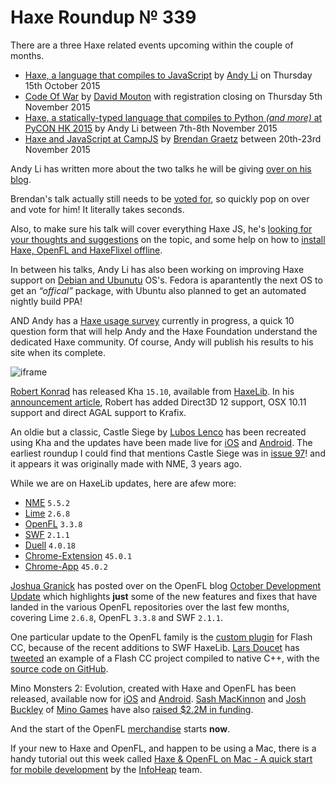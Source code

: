 [_template]: ../templates/roundup.html
[date]: / "2015-10-07 10:57:00"
[modified]: / "2015-10-07 10:57:00"
[published]: / "2015-10-07 10:57:00"
[“”]: a ""
# Haxe Roundup № 339

There are a three Haxe related events upcoming within the couple of months.

- [Haxe, a language that compiles to JavaScript][l1] by [Andy Li][tw1] on Thursday 15th October 2015
- [Code Of War][l3] by [David Mouton][tw3] with registration closing on Thursday 5th November 2015
- [Haxe, a statically-typed language that compiles to Python _(and more)_ at PyCON HK 2015][l6] by Andy Li between 7th-8th November 2015
- [Haxe and JavaScript at CampJS][l2] by [Brendan Graetz][tw2] between 20th-23rd November 2015

Andy Li has written more about the two talks he will be giving [over on his blog][l7].

Brendan's talk actually still needs to be [voted for][l4], so quickly pop on over
and vote for him! It literally takes seconds. 

Also, to make sure his talk will cover everything Haxe JS,
he's [looking for your thoughts and suggestions][l5] on the topic, and some
help on how to [install Haxe, OpenFL and HaxeFlixel offline][l10].

In between his talks, Andy Li has also been working on improving Haxe support on
[Debian and Ubunutu][l8] OS's. Fedora is aparantently the next OS to get an
_“offical”_ package, with Ubuntu also planned to get an automated nightly
build PPA!

AND Andy has a [Haxe usage survey][l9] currently in progress, a quick 10 question
form that will help Andy and the Haxe Foundation understand the dedicated Haxe
community. Of course, Andy will publish his results to his site when its complete.

![iframe](https://docs.google.com/forms/d/1uLU3uzxnQo4BJ0lX6AZV9mNA09nMjl60ZjLwK6XATCY/viewform)

[Robert Konrad][tw4] has released Kha `15.10`, available from [HaxeLib][l11]. In
his [announcement article][l12], Robert has added Direct3D 12 support, OSX 10.11
support and direct AGAL support to Krafix.

An oldie but a classic, Castle Siege by [Lubos Lenco][tw5] has been recreated using
Kha and the updates have been made live for [iOS][l12] and [Android][l13]. The earliest
roundup I could find that mentions Castle Siege was in [issue 97][l14]! and it appears
it was originally made with NME, 3 years ago.

While we are on HaxeLib updates, here are afew more:
	
- [NME][l15] `5.5.2`
- [Lime][l16] `2.6.8`
- [OpenFL][l17] `3.3.8`
- [SWF][l18] `2.1.1`
- [Duell][l19] `4.0.18`
- [Chrome-Extension][l20] `45.0.1`
- [Chrome-App][l21] `45.0.2`

[Joshua Granick][tw6] has posted over on the OpenFL blog [October Development Update][l22]
which highlights **just** some of the new features and fixes that have landed in
the various OpenFL repositories over the last few months, covering Lime `2.6.8`,
OpenFL `3.3.8` and SWF `2.1.1`.

One particular update to the OpenFL family is the [custom plugin][l23] for Flash 
CC, because of the recent additions to SWF HaxeLib. [Lars Doucet][tw7] has 
[tweeted][l24] an example of a Flash CC project compiled to native C++, with
the [source code on GitHub][l25].

Mino Monsters 2: Evolution, created with Haxe and OpenFL has been released, available
now for [iOS][l26] and [Android][l27]. [Sash MacKinnon][tw8] and [Josh Buckley][tw9]
of [Mino Games][l29] have also [raised $2.2M in funding][l28].

And the start of the OpenFL [merchandise][l30] starts **now**.

If your new to Haxe and OpenFL, and happen to be using a Mac, there is a handy
tutorial out this week called [Haxe & OpenFL on Mac - A quick start for 
mobile development][l31] by the [InfoHeap][tw10] team.

[tw10]: https://twitter.com/infoheap2 "@infoheap2"
[tw9]: https://twitter.com/joshbuckley "@joshbuckley"
[tw8]: https://twitter.com/sashmackinnon "@sashmackinnon"
[tw7]: https://twitter.com/larsiusprime "@larsiusprime"
[tw6]: https://twitter.com/singmajesty "@singmajesty"
[tw5]: https://twitter.com/luboslenco "@luboslenco"
[tw4]: https://twitter.com/robdangerous "@robdangerous"
[tw3]: https://twitter.com/damoebius "@damoebius"
[tw2]: https://twitter.com/bguiz "@bguiz"
[tw1]: https://twitter.com/andy_li "@andy_li"

[l31]: http://infoheap.com/install-haxe-openfl-on-mac/ "Install Haxe and OpenFL on Mac"
[l30]: http://www.amazon.com/gp/product/B016ARC74I "OpenFL Merchandise on Amazon"
[l29]: http://www.mino-games.com/ "Mino Games"
[l28]: http://venturebeat.com/2015/10/08/mino-games-raises-2-2m-and-launches-mino-monsters-2/ "Mino Games raises 2.2M and launches Mino Monsters 2: Evolution"
[l27]: https://play.google.com/store/apps/details?id=com.minogames.minomonsters "Mino Monsters 2: Evolution on the Play Store"
[l26]: https://itunes.apple.com/us/app/mino-monsters-2-evolution/id1042597125 "Mino Monsters 2: Evolution on the App Store"
[l25]: https://github.com/larsiusprime/openfl-fla-plugin-tests "OpenFL FLA Plugin Test on GitHub"
[l24]: https://twitter.com/larsiusprime/status/651124801688371201 "Flash CC builds to Native C++"
[l23]: https://github.com/openfl/openfl-flash-plugin "OpenFL Custom Flash CC Plugin on GitHub"
[l22]: http://www.openfl.org/blog/2015/10/06/october-update/ "OpenFL October Development Update"
[l21]: http://lib.haxe.org/p/chrome-app "Chrome App on HaxeLib"
[l20]: http://lib.haxe.org/p/chrome-extension "Chrome Extension on HaxeLib"
[l19]: http://lib.haxe.org/p/duell "Duell on HaxeLib"
[l18]: http://lib.haxe.org/p/swf "SWF on HaxeLib"
[l17]: http://lib.haxe.org/p/openfl "OpenFL on HaxeLib"
[l16]: http://lib.haxe.org/p/lime "Lime on HaxeLib"
[l15]: http://lib.haxe.org/p/nme "NME on HaxeLib"
[l14]: http://blog.skialbainn.com/post/23165170473/haxe-roundup-97 "Haxe Roundup № 97"
[l13]: https://play.google.com/store/apps/details?id=com.luboslenco.castlesiegefree "Castle Siege on the Play Store"
[l12]: https://itunes.apple.com/us/app/castle-siege-free/id522940766 "Castle Siege on the App Store"
[l11]: http://lib.haxe.org/p/kha/ "Kha on HaxeLib"
[l10]: https://www.reddit.com/r/haxe/comments/3ma7d6/haxe_openfl_haxeflixel_offline_install/ "How to install Haxe, OpenFL and HaxeFlixel offline?"
[l9]: https://groups.google.com/forum/#!topic/haxelang/nxPTx2xfeUA "Haxe usage survey announcement on the Haxe Mailing List"
[l8]: http://blog.onthewings.net/2015/10/05/debian_package_and_ubuntu_ppa_for_haxe/ "Debian Package and Ubuntu PPA for Haxe"
[l7]: http://blog.onthewings.net/2015/10/10/upcoming_haxe_talks_LondonJavaScriptCommunity_PyConHK/ "Upcoming Haxe Talks by Andy Li"
[l6]: http://2015.pycon.hk/ "PyCON HK 2015"
[l5]: https://twitter.com/bguiz/status/650036285738881024 "Your thoughts and suggestions for CampJS talk, Haxe for JavaScripters"
[l4]: http://feathub.com/campjs/campjs-vi/+16 "Vote for Haxe for JavaScripters at CampJS"
[l3]: http://codeofwar.net/ "Code of War"
[l2]: https://twitter.com/bguiz/status/650036285738881024 "Haxe and JavaScript at CampJS"
[l1]: http://www.meetup.com/London-JavaScript-Community/events/224686660/ "Haxe, a language that compiles to JavaScript online meetup"